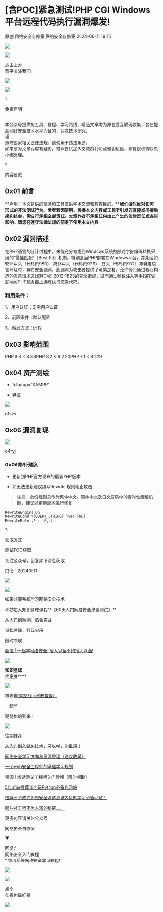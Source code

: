 #  [含POC]紧急测试!PHP CGI Windows平台远程代码执行漏洞爆发!   
原创 网络安全自修室  网络安全自修室   2024-06-11 19:15  
  
![](https://mmbiz.qpic.cn/mmbiz_png/lFubSBSogFqgicIHO1h77GiafPiaUPNMaqGFbhlVt4xgfibicIs2HQl7fUgltjzDdMtOWLmXcfiaticRwYHA4qohl55xA/640?wx_fmt=png "")  
  
![](https://mmbiz.qpic.cn/mmbiz_svg/B2EfAOZfS1j0P2KhxNF226xt1M5SKuS7QzH64vfmiaqnJhbmgxWLlxDRYgE1SXmgvZ9F0wgFmibBHsIJgR9DX0ibndoby6FWbK3/640?wx_fmt=svg "")  
  
点击上方  
蓝字关注我们  
  
![](https://mmbiz.qpic.cn/mmbiz_svg/I1YzhXxW8YCmS3UnN2FuDSNMViapCreWzUpaL8YgOTzLHsLIYzEicsNaJxrXpegibgFtSZHaros5M4C9NkMOFh7aiaEtbQoQibiaqH/640?wx_fmt=svg "")  
  
  
  
![](https://mmbiz.qpic.cn/mmbiz_png/lFubSBSogFqgicIHO1h77GiafPiaUPNMaqGFbhlVt4xgfibicIs2HQl7fUgltjzDdMtOWLmXcfiaticRwYHA4qohl55xA/640?wx_fmt=png "")  
  
  
1  
  
  
免责声明  
  
        
本公众号提供的工具、教程、学习路线、精品文章均为原创或互联网收集，旨在提高网络安全技术水平为目的，只做技术研究，  
谨  
遵守国家相关法律法规，请勿用于违法用途，  
如果您对文章内容有疑问，可以尝试加入交流群讨论或留言私信，如有侵权请联系小编处理。  
  
  
  
2  
  
  
内容速览  
  
  
## 0x01 前言  
  
**声明：本文提供的信息和工具仅供学术交流和教育目的。****我们强烈反对任何形式的非法测试行为。读者若因使用、传播本文内容或工具所引发的直接或间接后果和损害，需自行承担全部责任。文章作者不承担任何由此产生的法律责任或连带影响。请您在遵守法律法规的前提下使用本文内容**  
## 0x02 漏洞描述  
  
在PHP语言的设计过程中，未能充分考虑到Windows系统内部对字符编码转换采用的“最佳匹配”（Best-Fit）机制。特别是当PHP部署在Windows平台，并处理如繁体中文（代码页950）、简体中文（代码页936）、日文（代码页932）等特定语言环境时，存在安全漏洞。此漏洞为攻击者提供了可乘之机，允许他们通过精心构造的恶意请求来规避CVE-2012-1823的安全措施，进而通过参数注入等手段在受影响的PHP服务器上远程执行恶意代码。  
### 利用条件：  
  
1、用户认证：无需用户认证   
  
2、前置条件：默认配置   
  
3、触发方式：远程  
## 0x03 影响范围  
  
PHP 8.3 < 8.3.8PHP 8.2 < 8.2.20PHP 8.1 < 8.1.29  
## 0x04 资产测绘  
- fofaapp="XAMPP"  
  
- 特征  
  
![](https://mmbiz.qpic.cn/sz_mmbiz_png/CJmsUqkbd34sgiafVfLYp5Dias9QwNadTXWWp3MZtNWpMcR5GsTNJ92DVBPxKrbO3AiaiadrlFpp5whw5VOhWemPbA/640?wx_fmt=png&from=appmsg "")  
  
o1szx  
## 0x05 漏洞复现  
  
![](https://mmbiz.qpic.cn/sz_mmbiz_jpg/CJmsUqkbd34sgiafVfLYp5Dias9QwNadTXsicVicqZuM8MrwAv04k5XjHVyOwqkv4tBllzpsT4WtsFqXRbbKlXv38w/640?wx_fmt=jpeg&from=appmsg "")  
  
o4ryj  
### 0x06修补建议  
- 更新到PHP官方发布的最新PHP版本  
  
- 如无法更新建议编写Rewrite 规则阻止攻击  
  
> 注意：**此份规则只作为繁体中文、简体中文及日文语系中的暂时性缓解机制，建议以更新版本进行修复**  
  
```
RewriteEngine On
RewriteCond %{QUERY_STRING} ^%ad [NC]
RewriteRule .? - [F,L]

```  
  
  
3  
  
  
获取方式  
  
测试POC获取  
  
  
关注公众号，回复如下消息获取  
  
口令：20240611  
  
![](https://mmbiz.qpic.cn/mmbiz_png/MiboTSicicER4Eu7bB0t77eQS4XrwHJicY59XmxRFM03aTILrkecux30UkrUeSkUiajAiaezO5OyxJ7l3CQiaQtDgMuxg/640?wx_fmt=png "")  
  
  
![](https://mmbiz.qpic.cn/mmbiz_png/CJmsUqkbd36pMnUu9lMvf40F3JN5FUKOSrpHCAw9seVEGicB71ibdv5ibQYGjJhm9jjwsQicqpudhktuEib9nJwuRAg/640?wx_fmt=png "")  
  
  
如果想要系统学习网络安全技术  
  
不妨加入知识星球课程**《60天入门网络安全渗透测试》**  
  
从入门到案例，贴合实战  
  
轻松易懂、好玩实用  
  
限时领取  
  
[超值 | 一起学网络安全! 授人以鱼不如授人以渔!](http://mp.weixin.qq.com/s?__biz=MzI0NDYxMzk1Mg==&mid=2247496309&idx=1&sn=14e7e4ef7429582856b49a7a7f8dded9&chksm=e959a45ade2e2d4ccfaf1f149e46fc0f31822497baafaae90bcbedf3aff7d28271449a314126&scene=21#wechat_redirect)  
  
  
![](https://mmbiz.qpic.cn/mmbiz_gif/NuIcic2jibgNJzwoZYCo6ThfOoeX410mwuDxnOnv5za18VZJ7ib30pic2NSNnicziaONicvs1C9yMDr6zV40ADD9yPP7Q/640?wx_fmt=gif "")  
  
**知识星球**  
优惠券****  
  
  
![](https://mmbiz.qpic.cn/sz_mmbiz_png/CJmsUqkbd35TZpQbIich3DEsfKIZRLKYkjg2ZdsVOczf0CSg4gqI01aqpPFocwdmr912KMJDd85tics46QqYTBiaw/640?wx_fmt=png&from=appmsg "")  
  
  
跟着[60天路线（点我查看）](http://mp.weixin.qq.com/s?__biz=MzI0NDYxMzk1Mg==&mid=2247485451&idx=1&sn=5bc1f942ce151ba3bfc623dd2dd9c7d8&chksm=e95a5e24de2dd732f9b03547ebe7b7e5860c1fe5bfc0696e477bfdefbdb07db8d5baf830421f&scene=21#wechat_redirect)  
  
一起学  
  
期待你的到来！  
  
![](https://mmbiz.qpic.cn/mmbiz_png/b96CibCt70iaYxOy5X8RGxPAZqiaRBGicib19NaYicn41YO87QVc5QTGjGS7CtO8ibNmedthqbBFX4Kfd0XKC5tObg07A/640?wx_fmt=png "")  
  
  
往期推荐  
  
  
  
[从入门到入狱的技术，可以学，别乱用！](http://mp.weixin.qq.com/s?__biz=MzI0NDYxMzk1Mg==&mid=2247485451&idx=1&sn=5bc1f942ce151ba3bfc623dd2dd9c7d8&chksm=e95a5e24de2dd732f9b03547ebe7b7e5860c1fe5bfc0696e477bfdefbdb07db8d5baf830421f&scene=21#wechat_redirect)  
  
  
[网络安全学习方向和资源整理（建议收藏）](http://mp.weixin.qq.com/s?__biz=MzI0NDYxMzk1Mg==&mid=2247486161&idx=1&sn=a59ad5f5ea0d8d4a73c5d56c49240ef7&chksm=e95a5cfede2dd5e835df2a06dadf1ea764ad17c896bd7e36a7ce4db543162ff436c6e7e8818d&scene=21#wechat_redirect)  
  
  
[一个web安全工程师的基础学习规划](http://mp.weixin.qq.com/s?__biz=MzI0NDYxMzk1Mg==&mid=2247486067&idx=1&sn=7fc31c310c8990eff8507cd9ef8f57b8&chksm=e95a5c5cde2dd54a8ea5836fb918a2e75920b9d49427bbf0ba6e7d1551cbf854f1c758999701&scene=21#wechat_redirect)  
  
  
[资源 | 渗透测试工程师入门教程（限时领取）](http://mp.weixin.qq.com/s?__biz=MzI0NDYxMzk1Mg==&mid=2247485910&idx=1&sn=bc4011a1dbae5a578e778f225c6396cd&chksm=e95a5ff9de2dd6ef2c9f2b7aaf8cc27d4b01b49d52134edc34985e8068c3f5b91d130217309f&scene=21#wechat_redirect)  
  
  
[5年老鸟推荐10个玩Python必备的网站](http://mp.weixin.qq.com/s?__biz=MzI0NDYxMzk1Mg==&mid=2247486066&idx=1&sn=ebebc764ff820a9ad39ca3bc76315627&chksm=e95a5c5dde2dd54bb8dca6f0c156d6dc27c86963b5d4021fc120b143e97f6087c800b8965796&scene=21#wechat_redirect)  
  
  
[推荐十个成为网络安全渗透测试大佬的学习必备网站！](http://mp.weixin.qq.com/s?__biz=MzI0NDYxMzk1Mg==&mid=2247486441&idx=1&sn=ef05f9f88c27f38bc95338f6c6739d0f&chksm=e95a5dc6de2dd4d084fa141bd69c3ad173b565cd78ac3d4fcad2bc491b7722a6af0653fd3650&scene=21#wechat_redirect)  
  
  
[那些社工师不为人知的秘密。。。](http://mp.weixin.qq.com/s?__biz=MzI0NDYxMzk1Mg==&mid=2247486187&idx=1&sn=ea79686a707d97c8e97ac131441bf6b5&chksm=e95a5cc4de2dd5d2b06da67a6c9a85c303265eaf8e83e78a6c28fcbc07c587c161693554ed18&scene=21#wechat_redirect)  
  
  
  
  
更多内容请关注公众号  
  
网络安全自修室  
  
▼  
  
回复:”  
网络安全入门教程  
“,领取系统网络安全学习教程!  
  
![](https://mmbiz.qpic.cn/mmbiz_png/CJmsUqkbd36pMnUu9lMvf40F3JN5FUKOVgHppMwndKpVt9cicTibZIX4kd1MIhlE3hibJ8icfW3gibPnWKj5LL2TjEw/640?wx_fmt=png "")  
  
  
![](https://mmbiz.qpic.cn/mmbiz_png/pzXcQtZJNFv2HrgJ7ZwMzgeB9QByfWTxydpkuOicXKlUjZp9HpFFlT50ibBdIicCSmkW2ibibJpb1M1d5aRe9MfcXbA/640?wx_fmt=png "")  
  
点个  
在看你最好看  
  
![](https://mmbiz.qpic.cn/mmbiz_svg/sTJptKvBQLK8kA6B8BvyhLBiaicqchp7g1uS8Rv3VRyH7IOz0icMV5eoM23cyJWbicIaSjaxhABIbHvRp2736iaFcmicTq9GXganwC/640?wx_fmt=svg "")  
  
  
